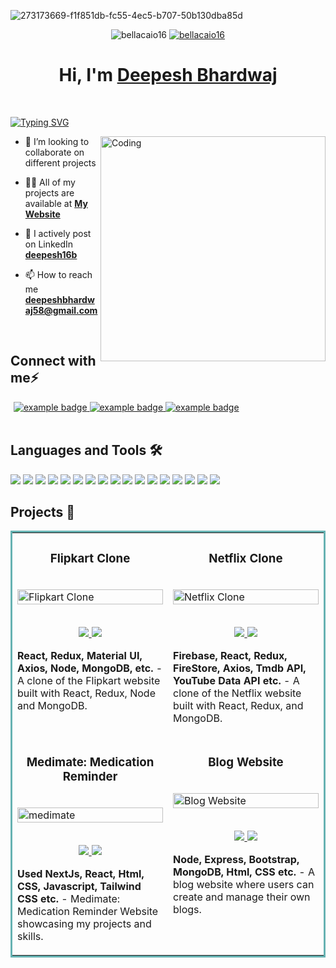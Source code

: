 ![273173669-f1f851db-fc55-4ec5-b707-50b130dba85d](https://github.com/bellacaio16/bellacaio16/assets/147348222/36ab5cc1-e0ae-48ec-823f-f0eeb8c181c9)

<p align="center">
<img src="https://komarev.com/ghpvc/?username=bellacaio16&label=Profile%20views&color=6805D3&style=flat" alt="bellacaio16" />
 <a href="https://github.com/bellacaio16?tab=followers"> 
  <img src="https://img.shields.io/github/followers/bellacaio16?style=social&label=Follow" alt="bellacaio16" />
 </a>
</p>

<h1 align="center" >Hi, I'm <a href="https://linkedin.com/in/deepesh16b" target="_blank">Deepesh Bhardwaj <br> </a> </h1> <br>

[![Typing SVG](https://readme-typing-svg.herokuapp.com?font=Fira+Code&weight=500&size=21&duration=4500&pause=1000&color=89E1FF&multiline=true&width=700&lines=A+passionate+Full+Stack+Developer+from+India)](https://git.io/typing-svg)

<img align="right" alt="Coding" width="360" src="https://www.wingstechsolutions.com/wp-content/uploads/2022/03/full-stack-development.gif">

- 👯 I’m looking to collaborate on different projects

- 👨‍💻 All of my projects are available at **[My Website](https://deepesh16b.netlify.app)**

- 📝 I actively post on LinkedIn **[deepesh16b](https://www.linkedin.com/in/deepesh16b/)**
 
- 📫 How to reach me **deepeshbhardwaj58@gmail.com**
<br>

## Connect with me⚡

<p align="left" style="margin: 0 5px;">
  <a href="[https://linkedin.com/in/deepesh16b]">
    <img src="https://github.com/bellacaio16/bellacaio16/assets/147348222/da3b8064-038d-498b-a79e-b61ae4de6092" alt="example badge" style="vertical-align:top margin:6px 4px">
  </a> 
  <a href="[https://instagram.com/deepesh16b]">
    <img src="https://github.com/bellacaio16/bellacaio16/assets/147348222/bcbadbb6-12c3-40e4-bfe7-21b085b288d1" alt="example badge" style="vertical-align:top margin:6px 4px">
  </a> 
 <a href="mailto:deepeshbhardwaj58@gmail.com">
    <img src="https://github.com/bellacaio16/bellacaio16/assets/147348222/0455c2c5-50ff-49eb-83d1-74376859427a" alt="example badge" style="vertical-align:top margin:6px 4px">
  </a> 

</p>
<br> 


## Languages and Tools 🛠

![](https://img.shields.io/badge/Code-HTML5-informational?style=flat&logo=html5&logoColor=white&color=brightgreen)
![](https://img.shields.io/badge/Code-CSS3-informational?style=flat&logo=css3&logoColor=white&color=brightgreen)
![](https://img.shields.io/badge/Code-JavaScript-informational?style=flat&logo=javascript&logoColor=white&color=brightgreen)
![](https://img.shields.io/badge/Code-Bootstrap-informational?style=flat&logo=bootstrap&logoColor=white&color=brightgreen)
![](https://img.shields.io/badge/Database-MongoDB-informational?style=flat&logo=mongodb&logoColor=white&color=brightgreen)
![](https://img.shields.io/badge/Database-MySQL-informational?style=flat&logo=mysql&logoColor=white&color=brightgreen)
![](https://img.shields.io/badge/Tool-Firebase-informational?style=flat&logo=firebase&logoColor=white&color=brightgreen)
![](https://img.shields.io/badge/Code-ReactJS-informational?style=flat&logo=react&logoColor=white&color=brightgreen)
![](https://img.shields.io/badge/Code-NodeJS-informational?style=flat&logo=node.js&logoColor=white&color=brightgreen)
![](https://img.shields.io/badge/Code-Python-informational?style=flat&logo=python&logoColor=white&color=brightgreen)
![](https://img.shields.io/badge/Code-C++-informational?style=flat&logo=cplusplus&logoColor=white&color=brightgreen)
![](https://img.shields.io/badge/Code-Express-informational?style=flat&logo=express&logoColor=white&color=brightgreen)
![](https://img.shields.io/badge/Code-SASS-informational?style=flat&logo=sass&logoColor=white&color=brightgreen)
![](https://img.shields.io/badge/Tools-Git-informational?style=flat&logo=git&logoColor=white&color=brightgreen)
![](https://img.shields.io/badge/Shell-Bash-informational?style=flat&logo=gnu-bash&logoColor=white&color=brightgreen)
![](https://img.shields.io/badge/OS-Linux-informational?style=flat&logo=linux&logoColor=white&color=brightgreen)
![](https://img.shields.io/badge/Editor-VSCode-informational?style=flat&logo=visualstudiocode&logoColor=white&color=brightgreen)
<br>

## Projects 🚀

<table bordercolor="#66b2b2">
  
  <tr>
    <td width="50%" valign="top">
      <h3 align="center">Flipkart Clone</h3>
        <br />
        <a target="_blank" href="http://flipkart3.netlify.app">
            <img src="https://github.com/bellacaio16/bellacaio16/assets/147348222/32f0c698-bb24-4418-b6b9-d1493a12ca75" width="100%" alt="Flipkart Clone"/>
        </a>
        <br />
        <p align="center">
          <br>
  <a href="https://github.com/deepesh16b/flipkart-clone" target="_blank">
    <img src="https://img.shields.io/static/v1?label=|&message=REPO&color=f&style=plastic&logo=github&logo-color=white"/>
  </a>
  <a href="http://flipkart3.netlify.app" target="_blank">
    <img src="https://img.shields.io/static/v1?label=|&message=WEBSITE&color=cdf998&style=plastic&logo=wordpress&logo-color=white"/>
  </a>
      </p>
        <p><strong>React, Redux, Material UI, Axios, Node, MongoDB, etc.</strong> - A clone of the Flipkart website built with React, Redux, Node and MongoDB.</p>
    </td>
    <td width="50%" valign="top">
      <h3 align="center">Netflix Clone</h3>
        <br />
      <a target="_blank" href="https://netflix-29a21.web.app/">
            <img src="https://github.com/bellacaio16/bellacaio16/assets/147348222/c75aeb64-cf87-4e9b-a22a-8f3a7d88f011" width="100%"  alt="Netflix Clone"/>
        <br />
        <p align="center">
   <br>
  <a href="https://github.com/deepesh16b/Netflix-Clone" target="_blank">
    <img src="https://img.shields.io/static/v1?label=|&message=REPO&color=f&style=plastic&logo=github&logo-color=white"/>
  </a>
  <a href="https://netflix-29a21.web.app/" target="_blank">
    <img src="https://img.shields.io/static/v1?label=|&message=WEBSITE&color=cdf998&style=plastic&logo=wordpress&logo-color=white"/>
  </a>
      </p>
        <p><strong>Firebase, React, Redux, FireStore, Axios, Tmdb API, YouTube Data API etc.</strong> - A clone of the Netflix website built with React, Redux, and MongoDB.</p>
    </td>
  </tr>
  
  <tr>
     <td width="50%" valign="top">
  <h3 align="center">Medimate: Medication Reminder</h3>
  <br />
    <a target="_blank" href="https://medimate-rho.vercel.app/">
      <img src="https://github.com/bellacaio16/bellacaio16/assets/147348222/e4b6b383-eec5-42a7-b24a-3ee8de00d193" width="100%" alt="medimate"/>
    </a>
  <br />
    <p align="center">
      <br>
      <a href="https://github.com/deepesh16b/medimate-next.js" target="_blank">
        <img src="https://img.shields.io/static/v1?label=|&message=REPO&color=f&style=plastic&logo=github&logo-color=white"/>
      </a>
      <a href="https://medimate-rho.vercel.app/" target="_blank">
        <img src="https://img.shields.io/static/v1?label=|&message=WEBSITE&color=cdf998&style=plastic&logo=wordpress&logo-color=white"/>
      </a>
  </p>
    <p><strong>Used NextJs, React, Html, CSS, Javascript, Tailwind CSS etc.</strong> - Medimate: Medication Reminder Website showcasing my projects and skills.</p>
</td>
    <td width="50%" valign="top">
      <h3 align="center">Blog Website</h3>
      <br />
        <a target="_blank" href="https://blogwebapp-tslk.onrender.com/">
          <img src="https://github.com/bellacaio16/bellacaio16/assets/147348222/b636fbb6-5df1-4481-9d32-c8176eb6516d" width="100%" alt="Blog Website"/>
        </a>
      <br />
        <p align="center">
          <br>
  <a href="https://github.com/deepesh16b/Blog-WebApp" target="_blank">
    <img src="https://img.shields.io/static/v1?label=|&message=REPO&color=f&style=plastic&logo=github&logo-color=white"/>
  </a>
  <a href="https://blogwebapp-tslk.onrender.com/" target="_blank">
    <img src="https://img.shields.io/static/v1?label=|&message=WEBSITE&color=cdf998&style=plastic&logo=wordpress&logo-color=white"/>
  </a>
      </p>
        <p><strong>Node, Express, Bootstrap, MongoDB, Html, CSS etc.</strong> - A blog website where users can create and manage their own blogs.</p>
</td>
 

  </tr>
  
</table>


